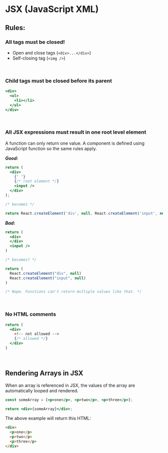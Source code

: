 # JSX (JavaScript XML)

## Rules:

### All tags must be closed!

- Open and close tags (`<div>...</div>`)
- Self-closing tag (`<img />`)

<br>

### Child tags must be closed before its parent

```jsx
<div>
  <ul>
    <li></li>
  </ul>
</div>
```

<br>

### All JSX expressions must result in one root level element

A function can only return one value. A component is defined using JavaScript function so the same rules apply.

**_Good:_**

```jsx
return (
  <div>
    {' '}
    {/* root element */}
    <input />
  </div>
);

/* becomes */

return React.createElement('div', null, React.createElement('input', null));
```

**_Bad:_**

```jsx
return (
  <div>
  </div>
  <input />
)

/* becomes? */

return (
  React.createElement("div", null)
  React.createElement("input", null)
)

/* Nope. Functions can't return multiple values like that. */
```

<br>

### No HTML comments

```jsx
return (
  <div>
    <!-- not allowed -->
    {/* allowed */}
  </div>
)
```

<br />

## Rendering Arrays in JSX

When an array is referenced in JSX, the values of the array are automatically looped and rendered.

```jsx
const someArray = [<p>one</p>, <p>two</p>, <p>three</p>];

return <div>{someArray}</div>;
```

The above example will return this HTML:

```html
<div>
  <p>one</p>
  <p>two</p>
  <p>three</p>
</div>
```
